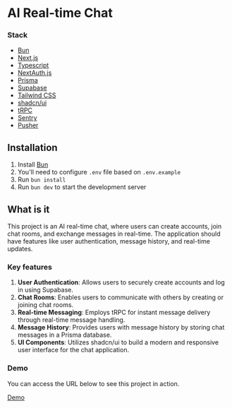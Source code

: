 # AI Real-time Chat

### Stack

- [Bun](https://bun.sh)
- [Next.js](https://nextjs.org)
- [Typescript](https://www.typescriptlang.org)
- [NextAuth.js](https://next-auth.js.org)
- [Prisma](https://prisma.io)
- [Supabase](https://supabase.io)
- [Tailwind CSS](https://tailwindcss.com)
- [shadcn/ui](https://ui.shadcn.com)
- [tRPC](https://trpc.io)
- [Sentry](https://sentry.io)
- [Pusher](https://pusher.com)

## Installation

1. Install [Bun](https://bun.sh)
2. You'll need to configure `.env` file based on `.env.example`
3. Run `bun install`
4. Run `bun dev` to start the development server

## What is it

This project is an AI real-time chat, where users can create accounts, join chat rooms, and exchange messages in real-time. The application should have features like user authentication, message history, and real-time updates.

### Key features

1. **User Authentication**: Allows users to securely create accounts and log in using Supabase.
2. **Chat Rooms**: Enables users to communicate with others by creating or joining chat rooms.
3. **Real-time Messaging**: Employs tRPC for instant message delivery through real-time message handling.
4. **Message History**: Provides users with message history by storing chat messages in a Prisma database.
5. **UI Components**: Utilizes shadcn/ui to build a modern and responsive user interface for the chat application.

### Demo

You can access the URL below to see this project in action.

[Demo](https://ai-realtime-chat-gold.vercel.app/sign-in)
